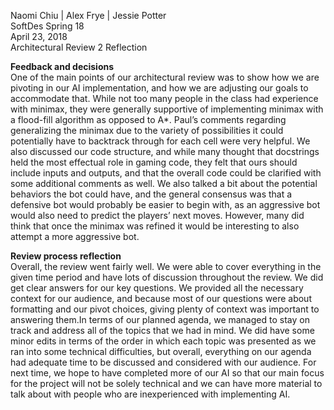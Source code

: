 Naomi Chiu | Alex Frye | Jessie Potter  
SoftDes Spring 18  
April 23, 2018  
Architectural Review 2 Reflection  

**Feedback and decisions**   
One of the main points of our architectural review was to show how we are pivoting in our AI implementation, and how we are adjusting our goals to accommodate that. While not too many people in the class had experience with minimax, they were generally supportive of implementing minimax with a flood-fill algorithm as opposed to A*. Paul’s comments regarding generalizing the minimax due to the variety of possibilities it could potentially have to backtrack through for each cell were very helpful. We also discussed our code structure, and while many thought that docstrings held the most effectual role in gaming code, they felt that ours should include inputs and outputs, and that the overall code could be clarified with some additional comments as well. We also talked a bit about the potential behaviors the bot could have, and the general consensus was that a defensive bot would probably be easier to begin with, as an aggressive bot would also need to predict the players’ next moves. However, many did think that once the minimax was refined it would be interesting to also attempt a more aggressive bot.

**Review process reflection**  
Overall, the review went fairly well. We were able to cover everything in the given time period and have lots of discussion throughout the review. We did get clear answers for our key questions. We provided all the necessary context for our audience, and because most of our questions were about formatting and our pivot choices, giving plenty of context was important to answering them.In terms of our planned agenda, we managed to stay on track and address all of the topics that we had in mind. We did have some minor edits in terms of the order in which each topic was presented as we ran into some technical difficulties, but overall, everything on our agenda had adequate time to be discussed and considered with our audience. For next time, we hope to have completed more of our AI so that our main focus for the project will not be solely technical and we can have more material to talk about with people who are inexperienced with implementing AI. 
